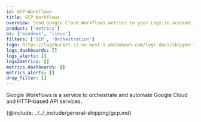 ```yaml
---
id: GCP-Workflows
title: GCP Workflows
overview: Send Google Cloud Workflows metrics to your Logz.io account.
product: ['metrics']
os: ['windows', 'linux']
filters: ['GCP', 'Orchestration']
logo: https://logzbucket.s3.eu-west-1.amazonaws.com/logz-docs/shipper-logos/workflows.png
logs_dashboards: []
logs_alerts: []
logs2metrics: []
metrics_dashboards: []
metrics_alerts: []
drop_filter: []
---
```




Google Workflows is a service to orchestrate and automate Google Cloud and HTTP-based API services. 

{@include: ../../_include/general-shipping/gcp.md}  
